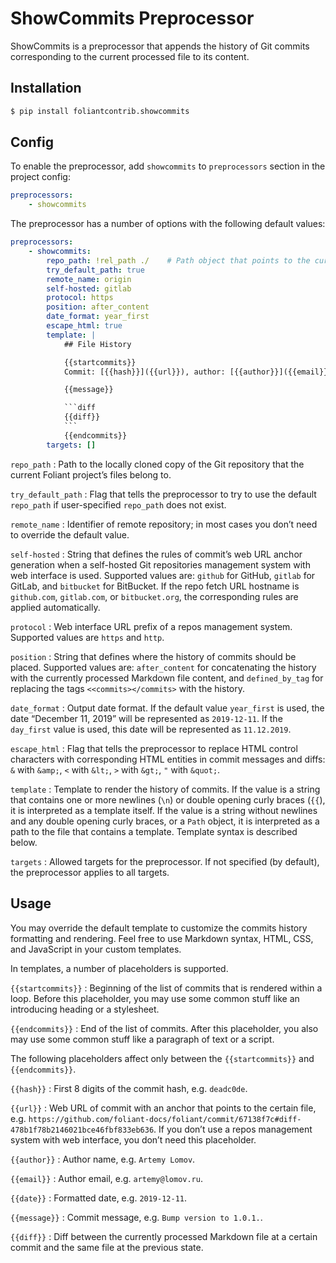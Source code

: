 # ShowCommits Preprocessor

ShowCommits is a preprocessor that appends the history of Git commits corresponding to the current processed file to its content.

## Installation

```bash
$ pip install foliantcontrib.showcommits
```

## Config

To enable the preprocessor, add `showcommits` to `preprocessors` section in the project config:

```yaml
preprocessors:
    - showcommits
```

The preprocessor has a number of options with the following default values:

~~~yaml
preprocessors:
    - showcommits:
        repo_path: !rel_path ./    # Path object that points to the current Foliant project’s top-level (“root”) directory when the preprocessor initializes
        try_default_path: true
        remote_name: origin
        self-hosted: gitlab
        protocol: https
        position: after_content
        date_format: year_first
        escape_html: true
        template: |
            ## File History

            {{startcommits}}
            Commit: [{{hash}}]({{url}}), author: [{{author}}]({{email}}), date: {{date}}

            {{message}}

            ```diff
            {{diff}}
            ```
            {{endcommits}}
        targets: []
~~~

`repo_path`
:   Path to the locally cloned copy of the Git repository that the current Foliant project’s files belong to.

`try_default_path`
:   Flag that tells the preprocessor to try to use the default `repo_path` if user-specified `repo_path` does not exist.

`remote_name`
:   Identifier of remote repository; in most cases you don’t need to override the default value.

`self-hosted`
:   String that defines the rules of commit’s web URL anchor generation when a self-hosted Git repositories management system with web interface is used. Supported values are: `github` for GitHub, `gitlab` for GitLab, and `bitbucket` for BitBucket. If the repo fetch URL hostname is `github.com`, `gitlab.com`, or `bitbucket.org`, the corresponding rules are applied automatically.

`protocol`
:   Web interface URL prefix of a repos management system. Supported values are `https` and `http`.

`position`
:   String that defines where the history of commits should be placed. Supported values are: `after_content` for concatenating the history with the currently processed Markdown file content, and `defined_by_tag` for replacing the tags `<<commits></commits>` with the history.

`date_format`
:   Output date format. If the default value `year_first` is used, the date “December 11, 2019” will be represented as `2019-12-11`. If the `day_first` value is used, this date will be represented as `11.12.2019`.

`escape_html`
:   Flag that tells the preprocessor to replace HTML control characters with corresponding HTML entities in commit messages and diffs: `&` with `&amp;`, `<` with `&lt;`, `>` with `&gt;`, `"` with `&quot;`.

`template`
:   Template to render the history of commits. If the value is a string that contains one or more newlines (`\n`) or double opening curly braces (`{{`), it is interpreted as a template itself. If the value is a string without newlines and any double opening curly braces, or a `Path` object, it is interpreted as a path to the file that contains a template. Template syntax is described below.

`targets`
:   Allowed targets for the preprocessor. If not specified (by default), the preprocessor applies to all targets.

## Usage

You may override the default template to customize the commits history formatting and rendering. Feel free to use Markdown syntax, HTML, CSS, and JavaScript in your custom templates.

In templates, a number of placeholders is supported.

`{{startcommits}}`
:   Beginning of the list of commits that is rendered within a loop. Before this placeholder, you may use some common stuff like an introducing heading or a stylesheet.

`{{endcommits}}`
:   End of the list of commits. After this placeholder, you also may use some common stuff like a paragraph of text or a script.

The following placeholders affect only between the `{{startcommits}}` and `{{endcommits}}`.

`{{hash}}`
:   First 8 digits of the commit hash, e.g. `deadc0de`.

`{{url}}`
:   Web URL of commit with an anchor that points to the certain file, e.g. `https://github.com/foliant-docs/foliant/commit/67138f7c#diff-478b1f78b2146021bce46fbf833eb636`. If you don’t use a repos management system with web interface, you don’t need this placeholder.

`{{author}}`
:   Author name, e.g. `Artemy Lomov`.

`{{email}}`
:   Author email, e.g. `artemy@lomov.ru`.

`{{date}}`
:   Formatted date, e.g. `2019-12-11`.

`{{message}}`
:   Commit message, e.g. `Bump version to 1.0.1.`.

`{{diff}}`
:   Diff between the currently processed Markdown file at a certain commit and the same file at the previous state.
